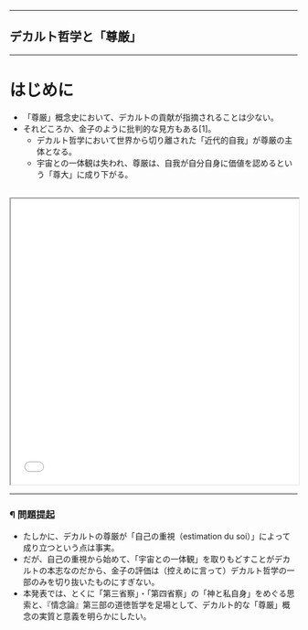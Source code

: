 
---

## デカルト哲学と「尊厳」

---

# はじめに

- 「尊厳」概念史において、デカルトの貢献が指摘されることは少ない。
- それどころか、金子のように批判的な見方もある\[1\]。
    - デカルト哲学において世界から切り離された「近代的自我」が尊厳の主体となる。
    - 宇宙との一体観は失われ、尊厳は、自我が自分自身に価値を認めるという「尊大」に成り下がる。

<br>

<iframe src="pdfs/1.pdf" width="100%" height="500px"></iframe>

---

### ¶ 問題提起

- たしかに、デカルトの尊厳が「自己の重視（estimation du soi）」によって成り立つという点は事実。
- だが、自己の重視から始めて、「宇宙との一体観」を取りもどすことがデカルトの本志なのだから、金子の評価は（控えめに言って）デカルト哲学の一部のみを切り抜いたものにすぎない。
- 本発表では、とくに「第三省察」・「第四省察」の「神と私自身」をめぐる思索と、『情念論』第三部の道徳哲学を足場として、デカルト的な「尊厳」概念の実質と意義を明らかにしたい。
